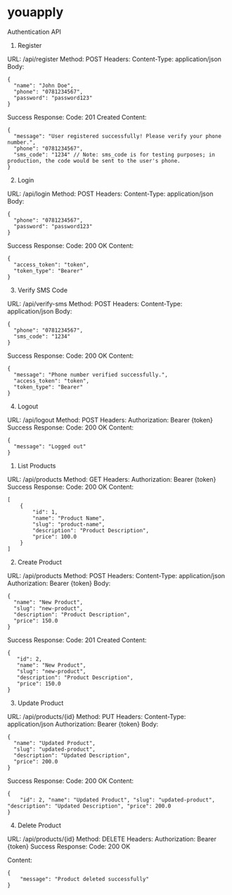 # youapply

Authentication API

1. Register

URL: /api/register
Method: POST
Headers:
Content-Type: application/json
Body:

    {
      "name": "John Doe",
      "phone": "0781234567",
      "password": "password123"
    }

Success Response:
Code: 201 Created
Content:

    {
      "message": "User registered successfully! Please verify your phone number.",
      "phone": "0781234567",
      "sms_code": "1234" // Note: sms_code is for testing purposes; in production, the code would be sent to the user's phone.
    }

2. Login

URL: /api/login
Method: POST
Headers:
Content-Type: application/json
Body:

    {
      "phone": "0781234567",
      "password": "password123"
    }

Success Response:
Code: 200 OK
Content:

    {
      "access_token": "token",
      "token_type": "Bearer"
    }

3. Verify SMS Code

URL: /api/verify-sms
Method: POST
Headers:
Content-Type: application/json
Body:

    {
      "phone": "0781234567",
      "sms_code": "1234"
    }

Success Response:
Code: 200 OK
Content:

    {
      "message": "Phone number verified successfully.",
      "access_token": "token",
      "token_type": "Bearer"
    }


4. Logout

URL: /api/logout
Method: POST
Headers:
Authorization: Bearer {token}
Success Response:
Code: 200 OK
Content:

    {
      "message": "Logged out"
    }


<!-- Product API -->

1. List Products

URL: /api/products
Method: GET
Headers:
Authorization: Bearer {token}
Success Response:
Code: 200 OK
Content: 

    [
        {
            "id": 1,
            "name": "Product Name",
            "slug": "product-name", 
            "description": "Product Description", 
            "price": 100.0
        }
    ]

2. Create Product

URL: /api/products
Method: POST
Headers:
Content-Type: application/json
Authorization: Bearer {token}
Body:

    {
      "name": "New Product",
      "slug": "new-product",
      "description": "Product Description",
      "price": 150.0
    }

Success Response:
Code: 201 Created
Content:

    {
       "id": 2, 
       "name": "New Product", 
       "slug": "new-product", 
       "description": "Product Description",
       "price": 150.0
    }


3. Update Product

URL: /api/products/{id}
Method: PUT
Headers:
Content-Type: application/json
Authorization: Bearer {token}
Body:

    {
      "name": "Updated Product",
      "slug": "updated-product",
      "description": "Updated Description",
      "price": 200.0
    }

Success Response:
Code: 200 OK
Content:

    {
        "id": 2, "name": "Updated Product", "slug": "updated-product", "description": "Updated Description", "price": 200.0
    }


4. Delete Product

URL: /api/products/{id}
Method: DELETE
Headers:
Authorization: Bearer {token}
Success Response:
Code: 200 OK

Content: 

    {
        "message": "Product deleted successfully"
    }
